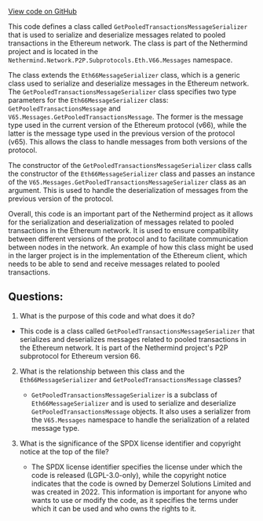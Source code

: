 [View code on GitHub](https://github.com/NethermindEth/nethermind/src/Nethermind/Nethermind.Network/P2P/Subprotocols/Eth/V66/Messages/GetPooledTransactionsMessageSerializer.cs)

This code defines a class called `GetPooledTransactionsMessageSerializer` that is used to serialize and deserialize messages related to pooled transactions in the Ethereum network. The class is part of the Nethermind project and is located in the `Nethermind.Network.P2P.Subprotocols.Eth.V66.Messages` namespace.

The class extends the `Eth66MessageSerializer` class, which is a generic class used to serialize and deserialize messages in the Ethereum network. The `GetPooledTransactionsMessageSerializer` class specifies two type parameters for the `Eth66MessageSerializer` class: `GetPooledTransactionsMessage` and `V65.Messages.GetPooledTransactionsMessage`. The former is the message type used in the current version of the Ethereum protocol (v66), while the latter is the message type used in the previous version of the protocol (v65). This allows the class to handle messages from both versions of the protocol.

The constructor of the `GetPooledTransactionsMessageSerializer` class calls the constructor of the `Eth66MessageSerializer` class and passes an instance of the `V65.Messages.GetPooledTransactionsMessageSerializer` class as an argument. This is used to handle the deserialization of messages from the previous version of the protocol.

Overall, this code is an important part of the Nethermind project as it allows for the serialization and deserialization of messages related to pooled transactions in the Ethereum network. It is used to ensure compatibility between different versions of the protocol and to facilitate communication between nodes in the network. An example of how this class might be used in the larger project is in the implementation of the Ethereum client, which needs to be able to send and receive messages related to pooled transactions.
## Questions: 
 1. What is the purpose of this code and what does it do?
   - This code is a class called `GetPooledTransactionsMessageSerializer` that serializes and deserializes messages related to pooled transactions in the Ethereum network. It is part of the Nethermind project's P2P subprotocol for Ethereum version 66.

2. What is the relationship between this class and the `Eth66MessageSerializer` and `GetPooledTransactionsMessage` classes?
   - `GetPooledTransactionsMessageSerializer` is a subclass of `Eth66MessageSerializer` and is used to serialize and deserialize `GetPooledTransactionsMessage` objects. It also uses a serializer from the `V65.Messages` namespace to handle the serialization of a related message type.

3. What is the significance of the SPDX license identifier and copyright notice at the top of the file?
   - The SPDX license identifier specifies the license under which the code is released (LGPL-3.0-only), while the copyright notice indicates that the code is owned by Demerzel Solutions Limited and was created in 2022. This information is important for anyone who wants to use or modify the code, as it specifies the terms under which it can be used and who owns the rights to it.